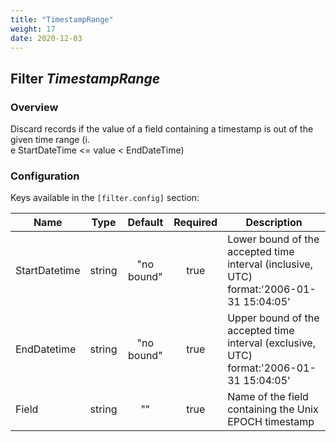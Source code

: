 ```yaml
---
title: "TimestampRange"
weight: 17
date: 2020-12-03
---
```

## Filter *TimestampRange*

### Overview
Discard records if the value of a field containing a timestamp is out of the given time range (i.  
e StartDateTime <= value < EndDateTime)

### Configuration

Keys available in the `[filter.config]` section:

|Name|Type|Default|Required|Description|
|----|:--:|:-----:|:------:|-----------|
| StartDatetime| string| "no bound"| true| Lower bound of the accepted time interval (inclusive, UTC) format:'2006-01-31 15:04:05'|
| EndDatetime| string| "no bound"| true| Upper bound of the accepted time interval (exclusive, UTC) format:'2006-01-31 15:04:05'|
| Field| string| ""| true| Name of the field containing the Unix EPOCH timestamp|


